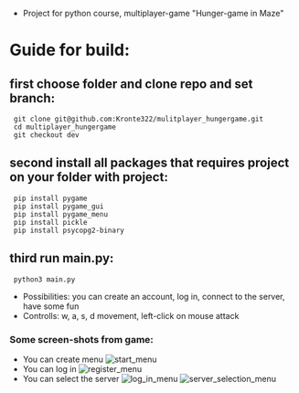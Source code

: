 * Project for python course, multiplayer-game "Hunger-game in Maze"

# Guide for build:
  ## first choose folder and clone repo and set branch:
     git clone git@github.com:Kronte322/mulitplayer_hungergame.git
     cd multiplayer_hungergame
     git checkout dev
  ## second install all packages that requires project on your folder with project:
     pip install pygame
     pip install pygame_gui
     pip install pygame_menu
     pip install pickle
     pip install psycopg2-binary
  ## third run main.py:
     python3 main.py
  
* Possibilities: you can create an account, log in, connect to the server, have some fun
* Controlls: w, a, s, d movement, left-click on mouse attack
### Some screen-shots from game:
* You can create menu
![start_menu](https://github.com/Kronte322/mulitplayer_hungergame/blob/dev/screenshots/start_menu.png)
* You can log in
![register_menu](https://github.com/Kronte322/mulitplayer_hungergame/blob/dev/screenshots/register_menu.png)
* You can select the server
![log_in_menu](https://github.com/Kronte322/mulitplayer_hungergame/blob/dev/screenshots/sign_in_menu.png)
![server_selection_menu](https://github.com/Kronte322/mulitplayer_hungergame/blob/dev/screenshots/server_selection_menu.png)
